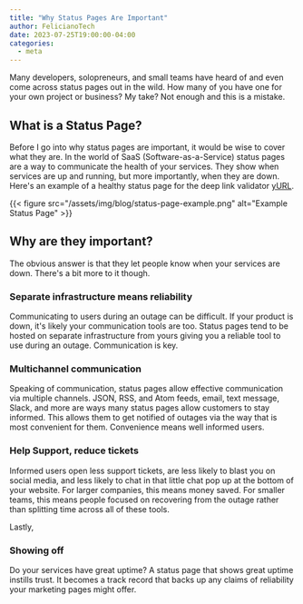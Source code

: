 ```yaml
---
title: "Why Status Pages Are Important"
author: FelicianoTech
date: 2023-07-25T19:00:00-04:00
categories:
  - meta
---
```


Many developers, solopreneurs, and small teams have heard of and even come across status pages out in the wild.
How many of you have one for your own project or business?
My take? Not enough and this is a mistake.


## What is a Status Page?

Before I go into why status pages are important, it would be wise to cover what they are.
In the world of SaaS (Software-as-a-Service) status pages are a way to communicate the health of your services.
They show when services are up and running, but more importantly, when they are down.
Here's an example of a healthy status page for the deep link validator [yURL](https://yurl.chayev.com/).

{{< figure src="/assets/img/blog/status-page-example.png" alt="Example Status Page" >}}


## Why are they important?

The obvious answer is that they let people know when your services are down.
There's a bit more to it though.

### Separate infrastructure means reliability

Communicating to users during an outage can be difficult.
If your product is down, it's likely your communication tools are too.
Status pages tend to be hosted on separate infrastructure from yours giving you a reliable tool to use during an outage.
Communication is key.

### Multichannel communication

Speaking of communication, status pages allow effective communication via multiple channels.
JSON, RSS, and Atom feeds, email, text message, Slack, and more are ways many status pages allow customers to stay informed.
This allows them to get notified of outages via the way that is most convenient for them.
Convenience means well informed users.

### Help Support, reduce tickets

Informed users open less support tickets, are less likely to blast you on social media, and less likely to chat in that little chat pop up at the bottom of your website.
For larger companies, this means money saved.
For smaller teams, this means people focused on recovering from the outage rather than splitting time across all of these tools.

Lastly,

### Showing off

Do your services have great uptime?
A status page that shows great uptime instills trust.
It becomes a track record that backs up any claims of reliability your marketing pages might offer.
